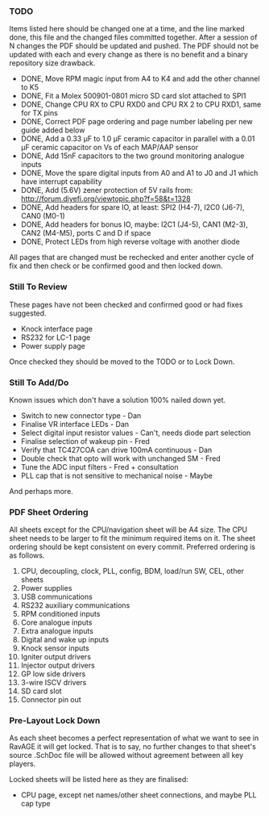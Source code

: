 ﻿### TODO

Items listed here should be changed one at a time, and the line marked done, this
file and the changed files committed together. After a session of N changes the
PDF should be updated and pushed. The PDF should not be updated with each and
every change as there is no benefit and a binary repository size drawback.

 - DONE, Move RPM magic input from A4 to K4 and add the other channel to K5
 - DONE, Fit a Molex 500901-0801 micro SD card slot attached to SPI1
 - DONE, Change CPU RX to CPU RXD0 and CPU RX 2 to CPU RXD1, same for TX pins
 - DONE, Correct PDF page ordering and page number labeling per new guide added below
 - DONE, Add a 0.33 μF to 1.0 μF ceramic capacitor in parallel with a 0.01 μF ceramic capacitor on Vs of each MAP/AAP sensor
 - DONE, Add 15nF capacitors to the two ground monitoring analogue inputs
 - DONE, Move the spare digital inputs from A0 and A1 to J0 and J1 which have interrupt capability
 - DONE, Add (5.6V) zener protection of 5V rails from: http://forum.diyefi.org/viewtopic.php?f=58&t=1328
 - DONE, Add headers for spare IO, at least: SPI2 (H4-7), I2C0 (J6-7), CAN0 (M0-1)
 - DONE, Add headers for bonus IO, maybe: I2C1 (J4-5), CAN1 (M2-3), CAN2 (M4-M5), ports C and D if space
 - DONE, Protect LEDs from high reverse voltage with another diode 

All pages that are changed must be rechecked and enter another cycle of fix and
then check or be confirmed good and then locked down.

### Still To Review

These pages have not been checked and confirmed good or had fixes suggested.

 - Knock interface page
 - RS232 for LC-1 page
 - Power supply page

Once checked they should be moved to the TODO or to Lock Down.

### Still To Add/Do

Known issues which don't have a solution 100% nailed down yet.

 - Switch to new connector type - Dan
 - Finalise VR interface LEDs - Dan
 - Select digital input resistor values - Can't, needs diode part selection
 - Finalise selection of wakeup pin - Fred
 - Verify that TC427COA can drive 100mA continuous - Dan
 - Double check that opto will work with unchanged SM - Fred
 - Tune the ADC input filters - Fred + consultation
 - PLL cap that is not sensitive to mechanical noise - Maybe

And perhaps more.

### PDF Sheet Ordering

All sheets except for the CPU/navigation sheet will be A4 size. The CPU sheet
needs to be larger to fit the minimum required items on it. The sheet ordering
should be kept consistent on every commit. Preferred ordering is as follows.

 1.  CPU, decoupling, clock, PLL, config, BDM, load/run SW, CEL, other sheets
 2.  Power supplies
 3.  USB communications
 4.  RS232 auxiliary communications
 5.  RPM conditioned inputs
 6.  Core analogue inputs
 7.  Extra analogue inputs
 8.  Digital and wake up inputs
 9.  Knock sensor inputs
 10. Igniter output drivers
 11. Injector output drivers
 12. GP low side drivers
 13. 3-wire ISCV drivers
 14. SD card slot
 15. Connector pin out

### Pre-Layout Lock Down

As each sheet becomes a perfect representation of what we want to see in RavAGE
it will get locked. That is to say, no further changes to that sheet's source
.SchDoc file will be allowed without agreement between all key players.

Locked sheets will be listed here as they are finalised:

 - CPU page, except net names/other sheet connections, and maybe PLL cap type

